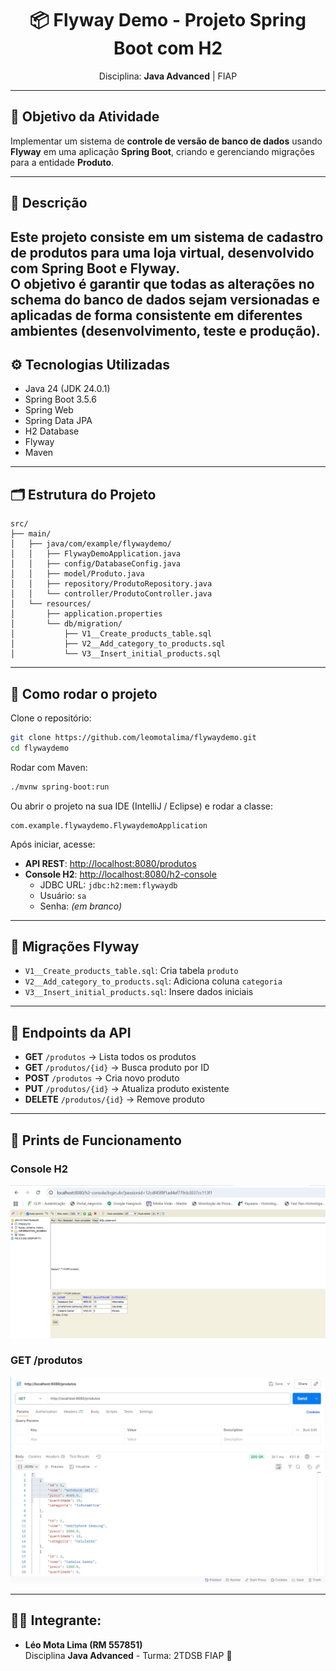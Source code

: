 <div align="center">

# 📦 Flyway Demo - Projeto Spring Boot com H2  

Disciplina: **Java Advanced** | FIAP  

</div>

---

## 📖 Objetivo da Atividade
Implementar um sistema de **controle de versão de banco de dados** usando **Flyway** em uma aplicação **Spring Boot**, criando e gerenciando migrações para a entidade **Produto**.

---

## 📝 Descrição
Este projeto consiste em um **sistema de cadastro de produtos** para uma loja virtual, desenvolvido com **Spring Boot** e **Flyway**.  
O objetivo é garantir que todas as alterações no **schema do banco de dados** sejam versionadas e aplicadas de forma consistente em diferentes ambientes (desenvolvimento, teste e produção).
---

## ⚙️ Tecnologias Utilizadas
- Java 24 (JDK 24.0.1)  
- Spring Boot 3.5.6  
- Spring Web  
- Spring Data JPA  
- H2 Database  
- Flyway  
- Maven  

---

## 🗂️ Estrutura do Projeto

```
src/
├── main/
│   ├── java/com/example/flywaydemo/
│   │   ├── FlywayDemoApplication.java
│   │   ├── config/DatabaseConfig.java
│   │   ├── model/Produto.java
│   │   ├── repository/ProdutoRepository.java
│   │   └── controller/ProdutoController.java
│   └── resources/
│       ├── application.properties
│       └── db/migration/
│           ├── V1__Create_products_table.sql
│           ├── V2__Add_category_to_products.sql
│           └── V3__Insert_initial_products.sql
```

---

## 🚀 Como rodar o projeto

Clone o repositório:

```bash
git clone https://github.com/leomotalima/flywaydemo.git
cd flywaydemo
```

Rodar com Maven:

```bash
./mvnw spring-boot:run
```

Ou abrir o projeto na sua IDE (IntelliJ / Eclipse) e rodar a classe:

```
com.example.flywaydemo.FlywaydemoApplication
```

Após iniciar, acesse:

- **API REST**: [http://localhost:8080/produtos](http://localhost:8080/produtos)  
- **Console H2**: [http://localhost:8080/h2-console](http://localhost:8080/h2-console)  
  - JDBC URL: `jdbc:h2:mem:flywaydb`  
  - Usuário: `sa`  
  - Senha: *(em branco)*  

---

## 🌱 Migrações Flyway

- `V1__Create_products_table.sql`: Cria tabela `produto`  
- `V2__Add_category_to_products.sql`: Adiciona coluna `categoria`  
- `V3__Insert_initial_products.sql`: Insere dados iniciais  

---

## 🔗 Endpoints da API

- **GET** `/produtos` → Lista todos os produtos  
- **GET** `/produtos/{id}` → Busca produto por ID  
- **POST** `/produtos` → Cria novo produto  
- **PUT** `/produtos/{id}` → Atualiza produto existente  
- **DELETE** `/produtos/{id}` → Remove produto  

---

## 📸 Prints de Funcionamento

### Console H2
![H2 Console](docs/images/h2-console.png)

### GET /produtos
![GET Produtos](docs/images/get-produtos.png)

---

## 👨‍🎓 Integrante:
- **Léo Mota Lima (RM 557851)**  
Disciplina **Java Advanced** - Turma: 2TDSB FIAP 🚀
